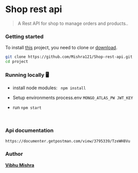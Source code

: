 
<h1>Shop rest api</h1> 

> A Rest API for shop to manage orders and products..

### Getting started

To install [this](https://github.com/Mishra121/Shop-rest-api) project, you need to clone or [download](https://github.com/Mishra121/Shop-rest-api/archive/main.zip).

```bash
git clone https://github.com/Mishra121/Shop-rest-api.git
cd project
```

### Running locally :desktop_computer:

- install node modules:  ` npm install`

- Setup environments process.env `MONGO_ATLAS_PW JWT_KEY`

- run `npm start`

<br/>

### Api documentation

```bash
https://documenter.getpostman.com/view/3795339/TzeWH8Vu
```

### Author

**[Vibhu Mishra](https://www.linkedin.com/in/vibhu-mishra-654a0914a/)**
